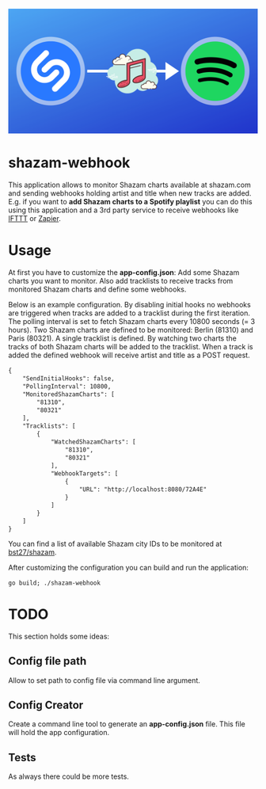 ![shazam-webhook](https://raw.githubusercontent.com/bst27/shazam-webhook/master/website/banner.png)

shazam-webhook
======
This application allows to monitor Shazam charts available at shazam.com and
sending webhooks holding artist and title when new tracks are added. E.g. if
you want to **add Shazam charts to a Spotify playlist** you can do this using
this application and a 3rd party service to receive webhooks like 
[IFTTT](https://ifttt.com/) or [Zapier](https://zapier.com/).

# Usage
At first you have to customize the **app-config.json**: Add some Shazam charts
you want to monitor. Also add tracklists to receive tracks from monitored
Shazam charts and define some webhooks.

Below is an example configuration. By disabling initial hooks no webhooks
are triggered when tracks are added to a tracklist during the first iteration. The polling 
interval is set to fetch Shazam charts every 10800 seconds (= 3 hours). Two
Shazam charts are defined to be monitored: Berlin (81310) and Paris (80321).
A single tracklist is defined. By watching two charts the tracks of both 
Shazam charts will be added to the tracklist. When a track is added the defined webhook
will receive artist and title as a POST request. 
```
{
    "SendInitialHooks": false,
    "PollingInterval": 10800,
    "MonitoredShazamCharts": [
        "81310",
        "80321"
    ],
    "Tracklists": [ 
        {
            "WatchedShazamCharts": [
                "81310",
                "80321"
            ],
            "WebhookTargets": [
                {
                    "URL": "http://localhost:8080/72A4E"
                }
            ]
        }
    ]
}
```
You can find a list of available Shazam city IDs to be monitored at [bst27/shazam](https://github.com/bst27/shazam/blob/24cdf23c38ce845e2b0333368bba697888bb0412/cities.go).

After customizing the configuration you can build and run the application:
```
go build; ./shazam-webhook
```

# TODO
This section holds some ideas:

## Config file path
Allow to set path to config file via command line argument.

## Config Creator
Create a command line tool to generate an **app-config.json** file. This file will hold the app configuration.

## Tests
As always there could be more tests.